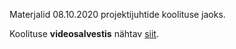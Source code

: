 Materjalid 08.10.2020 projektijuhtide koolituse jaoks.

Koolituse **videosalvestis** nähtav [siit](https://www.youtube.com/watch?v=LWcSxHb82tM&feature=youtu.be&ab_channel=BalticBroadcasting).
